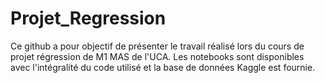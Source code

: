 # Projet_Regression
Ce github a pour objectif de présenter le travail réalisé lors du cours de projet régression de M1 MAS de l'UCA. 
Les notebooks sont disponibles avec l'intégralité du code utilisé et la base de données Kaggle est fournie.
